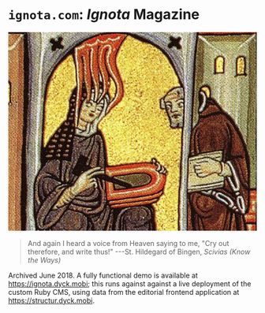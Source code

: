 # `ignota.com`: _Ignota_ Magazine
![](mascot.jpg)
> And again I heard a voice from Heaven saying to me, "Cry out therefore, and write thus!"
> ---St. Hildegard of Bingen, _Scivias (Know the Ways)_

Archived June 2018. A fully functional demo is available at <https://ignota.dyck.mobi>; this runs against against a live deployment of the custom Ruby CMS, using data from the editorial frontend application at <https://structur.dyck.mobi>.
